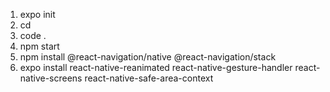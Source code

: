 1. expo init <name>
2. cd <name>
3. code .
4. npm start
5. npm install @react-navigation/native @react-navigation/stack
6. expo install react-native-reanimated react-native-gesture-handler react-native-screens react-native-safe-area-context 


